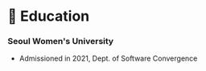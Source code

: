 # :school: Education
### Seoul Women's University 
* Admissioned in 2021, Dept. of Software Convergence
